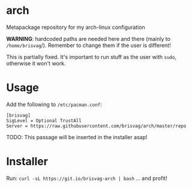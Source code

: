 # arch
Metapackage repository for my arch-linux configuration

**WARNING**: hardcoded paths are needed here and there (mainly to `/home/brisvag`/).
Remember to change them if the user is different!

This is partially fixed. It's important to run stuff as the user with `sudo`, otherwise it won't work.

# Usage

Add the following to `/etc/pacman.conf`:

```
[brisvag]
SigLevel = Optional TrustAll
Server = https://raw.githubusercontent.com/brisvag/arch/master/repo
```
TODO: This passage will be inserted in the installer asap!

# Installer

Run: 
`curl -sL https://git.io/brisvag-arch | bash`
... and profit!
